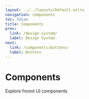 ```yaml
---
layout: ../../layouts/Default.astro
navigation: components
toc: false
title: Components
prev:
  link: /design-system/
  label: Design System
next:
  link: /components/buttons/
  label: Buttons
---
```


# Components

Explore fronnt UI components
